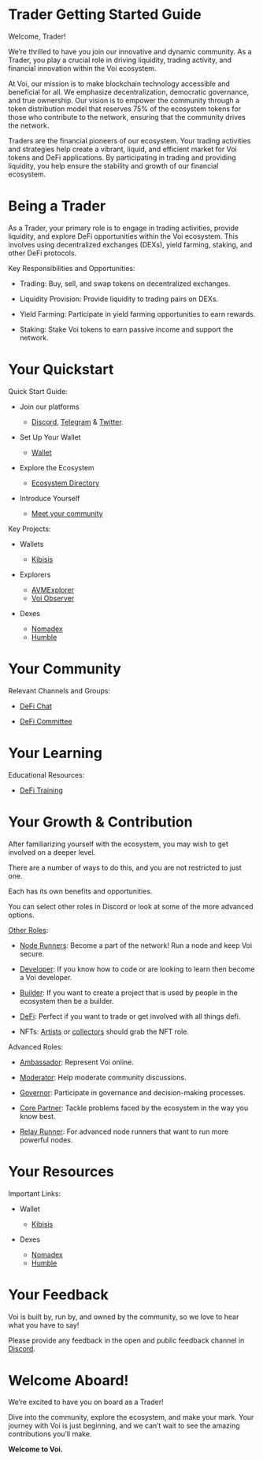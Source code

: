 # Trader Getting Started Guide
Welcome, Trader! 

We’re thrilled to have you join our innovative and dynamic community. As a Trader, you play a crucial role in driving liquidity, trading activity, and financial innovation within the Voi ecosystem.

At Voi, our mission is to make blockchain technology accessible and beneficial for all. We emphasize decentralization, democratic governance, and true ownership. Our vision is to empower the community through a token distribution model that reserves 75% of the ecosystem tokens for those who contribute to the network, ensuring that the community drives the network.

Traders are the financial pioneers of our ecosystem. Your trading activities and strategies help create a vibrant, liquid, and efficient market for Voi tokens and DeFi applications. By participating in trading and providing liquidity, you help ensure the stability and growth of our financial ecosystem.


# Being a Trader

As a Trader, your primary role is to engage in trading activities, provide liquidity, and explore DeFi opportunities within the Voi ecosystem. This involves using decentralized exchanges (DEXs), yield farming, staking, and other DeFi protocols.

Key Responsibilities and Opportunities:

- Trading: Buy, sell, and swap tokens on decentralized exchanges.

- Liquidity Provision: Provide liquidity to trading pairs on DEXs.

- Yield Farming: Participate in yield farming opportunities to earn rewards.

- Staking: Stake Voi tokens to earn passive income and support the network.


# Your Quickstart

Quick Start Guide:

- Join our platforms 
    - [Discord](https://discord.gg/vnFbrJrHeW), [Telegram](https://t.me/VoiOfficial) & [Twitter](https://x.com/Voi_Net).

- Set Up Your Wallet
    - [Wallet](https://kibis.is/)

- Explore the Ecosystem
    - [Ecosystem Directory](https://airtable.com/apphFYuejZFJJG0i6/shru2v6BXxUaAEU7O)

- Introduce Yourself
    - [Meet your community](https://discord.com/channels/1055863853633785857/1232373312311660594)

Key Projects:

- Wallets
    - [Kibisis](https://kibis.is/)

- Explorers
    - [AVMExplorer](https://avmexplorer.com/)
    - [Voi Observer](https://voi.observer/explorer/home)

- Dexes
    - [Nomadex](https://voi.nomadex.app/)
    - [Humble](https://voi.humble.sh/)

# Your Community

Relevant Channels and Groups:

- [DeFi Chat](https://discord.com/channels/1055863853633785857/1232373312311660594)

- [DeFi Committee](../governance/committees/defi.md)

# Your Learning

Educational Resources:

- [DeFi Training](https://discord.com/channels/1055863853633785857/1223701119998365828)

# Your Growth & Contribution

After familiarizing yourself with the ecosystem, you may wish to get involved on a deeper level. 

There are a number of ways to do this, and you are not restricted to just one. 

Each has its own benefits and opportunities. 

You can select other roles in Discord or look at some of the more advanced options.

[Other Roles](https://discord.com/channels/1055863853633785857/1157678590196973728/1257675380454723604):

- [Node Runners](node-runners.md): Become a part of the network! Run a node and keep Voi secure.

- [Developer](developers.md): If you know how to code or are looking to learn then become a Voi developer.

- [Builder](builders.md): If you want to create a project that is used by people in the ecosystem then be a builder.

- [DeFi](traders.md): Perfect if you want to trade or get involved with all things defi.

- NFTs: [Artists](artists.md) or [collectors](collectors.md) should grab the NFT role.

Advanced Roles:

- [Ambassador](advanced/ambassadors.md): Represent Voi online.

- [Moderator](advanced/moderators.md): Help moderate community discussions.

- [Governor](advanced/governors.md): Participate in governance and decision-making processes.

- [Core Partner](advanced/core-partners.md): Tackle problems faced by the ecosystem in the way you know best.

- [Relay Runner](advanced/relay-runners.md): For advanced node runners that want to run more powerful nodes.

# Your Resources

Important Links:

- Wallet
    - [Kibisis](https://kibis.is/)

- Dexes
    - [Nomadex](https://voi.nomadex.app/)
    - [Humble](https://voi.humble.sh/)

# Your Feedback

Voi is built by, run by, and owned by the community, so we love to hear what you have to say! 

Please provide any feedback in the open and public feedback channel in [Discord](https://discord.com/channels/1055863853633785857/1201927574289403974).


# Welcome Aboard!

We’re excited to have you on board as a Trader! 

Dive into the community, explore the ecosystem, and make your mark. Your journey with Voi is just beginning, and we can’t wait to see the amazing contributions you’ll make.

**Welcome to Voi.**